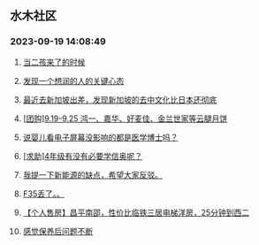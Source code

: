 ## 水木社区 
### 2023-09-19 14:08:49

1. [当二孩来了的时候](https://www.mysmth.net/nForum/article/Children/932709701)

2. [发现一个想润的人的关键心态](https://www.mysmth.net/nForum/article/WorkLife/3392926)

3. [最近去新加坡出差，发现新加坡的去中文化比日本还彻底](https://www.mysmth.net/nForum/article/Geography/558289)

4. [[团购]9.19-9.25 鸿一、嘉华、好麦佳、金兰世家等云腿月饼](https://www.mysmth.net/nForum/article/ADAgent_TG/1309417)

5. [说婴儿看电子屏幕没影响的都是医学博士吗？](https://www.mysmth.net/nForum/article/FamilyLife/1766404647)

6. [[求助]4年级有没有必要学信奥呢？](https://www.mysmth.net/nForum/article/ChildEducation/2280438)

7. [我提一下新能源的缺点，希望大家反驳。](https://www.mysmth.net/nForum/article/GreenAuto/1370591)

8. [F35丢了。。](https://www.mysmth.net/nForum/article/Aero/410915)

9. [【个人售房】昌平南邵，性价比临铁三居电梯洋房，25分钟到西二](https://www.mysmth.net/nForum/article/OurEstate/2884929)

10. [感觉保养后问题不断](https://www.mysmth.net/nForum/article/AutoWorld/1944679552)

